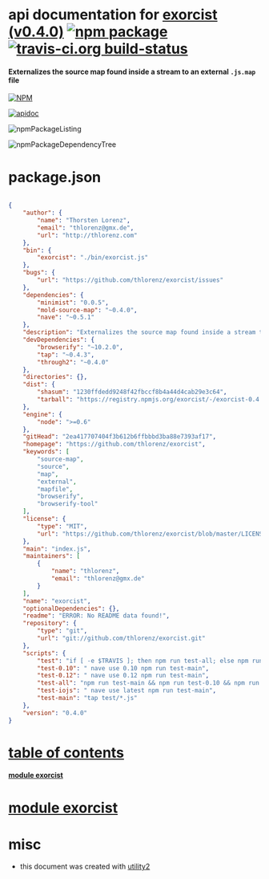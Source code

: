 # api documentation for  [exorcist (v0.4.0)](https://github.com/thlorenz/exorcist)  [![npm package](https://img.shields.io/npm/v/npmdoc-exorcist.svg?style=flat-square)](https://www.npmjs.org/package/npmdoc-exorcist) [![travis-ci.org build-status](https://api.travis-ci.org/npmdoc/node-npmdoc-exorcist.svg)](https://travis-ci.org/npmdoc/node-npmdoc-exorcist)
#### Externalizes the source map found inside a stream to an external `.js.map` file

[![NPM](https://nodei.co/npm/exorcist.png?downloads=true)](https://www.npmjs.com/package/exorcist)

[![apidoc](https://npmdoc.github.io/node-npmdoc-exorcist/build/screenCapture.buildNpmdoc.browser._2Fhome_2Ftravis_2Fbuild_2Fnpmdoc_2Fnode-npmdoc-exorcist_2Ftmp_2Fbuild_2Fapidoc.html.png)](https://npmdoc.github.io/node-npmdoc-exorcist/build/apidoc.html)

![npmPackageListing](https://npmdoc.github.io/node-npmdoc-exorcist/build/screenCapture.npmPackageListing.svg)

![npmPackageDependencyTree](https://npmdoc.github.io/node-npmdoc-exorcist/build/screenCapture.npmPackageDependencyTree.svg)



# package.json

```json

{
    "author": {
        "name": "Thorsten Lorenz",
        "email": "thlorenz@gmx.de",
        "url": "http://thlorenz.com"
    },
    "bin": {
        "exorcist": "./bin/exorcist.js"
    },
    "bugs": {
        "url": "https://github.com/thlorenz/exorcist/issues"
    },
    "dependencies": {
        "minimist": "0.0.5",
        "mold-source-map": "~0.4.0",
        "nave": "~0.5.1"
    },
    "description": "Externalizes the source map found inside a stream to an external '.js.map' file",
    "devDependencies": {
        "browserify": "~10.2.0",
        "tap": "~0.4.3",
        "through2": "~0.4.0"
    },
    "directories": {},
    "dist": {
        "shasum": "1230ffdedd9248f42fbccf8b4a44d4cab29e3c64",
        "tarball": "https://registry.npmjs.org/exorcist/-/exorcist-0.4.0.tgz"
    },
    "engine": {
        "node": ">=0.6"
    },
    "gitHead": "2ea417707404f3b612b6ffbbbd3ba88e7393af17",
    "homepage": "https://github.com/thlorenz/exorcist",
    "keywords": [
        "source-map",
        "source",
        "map",
        "external",
        "mapfile",
        "browserify",
        "browserify-tool"
    ],
    "license": {
        "type": "MIT",
        "url": "https://github.com/thlorenz/exorcist/blob/master/LICENSE"
    },
    "main": "index.js",
    "maintainers": [
        {
            "name": "thlorenz",
            "email": "thlorenz@gmx.de"
        }
    ],
    "name": "exorcist",
    "optionalDependencies": {},
    "readme": "ERROR: No README data found!",
    "repository": {
        "type": "git",
        "url": "git://github.com/thlorenz/exorcist.git"
    },
    "scripts": {
        "test": "if [ -e $TRAVIS ]; then npm run test-all; else npm run test-main; fi",
        "test-0.10": " nave use 0.10 npm run test-main",
        "test-0.12": " nave use 0.12 npm run test-main",
        "test-all": "npm run test-main && npm run test-0.10 && npm run test-0.12 && npm run test-iojs",
        "test-iojs": " nave use latest npm run test-main",
        "test-main": "tap test/*.js"
    },
    "version": "0.4.0"
}
```



# <a name="apidoc.tableOfContents"></a>[table of contents](#apidoc.tableOfContents)

#### [module exorcist](#apidoc.module.exorcist)



# <a name="apidoc.module.exorcist"></a>[module exorcist](#apidoc.module.exorcist)



# misc
- this document was created with [utility2](https://github.com/kaizhu256/node-utility2)
